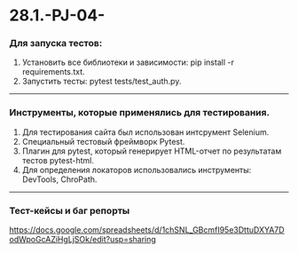 # 28.1.-PJ-04-
### Для запуска тестов:

1. Установить все библиотеки и зависимости: pip install -r requirements.txt.
2. Запустить тесты: pytest tests/test_auth.py.
____

### Инструменты, которые применялись для тестирования.

1. Для тестирования сайта был использован интсрумент Selenium.
2. Специальный тестовый фреймворк Pytest.
3. Плагин для pytest, который генерирует HTML-отчет по результатам тестов pytest-html.
4. Для определения локаторов использовались инструменты: DevTools, ChroPath.
____

### Тест-кейсы и баг репорты

https://docs.google.com/spreadsheets/d/1chSNL_GBcmfI95e3DttuDXYA7DodWpoGcAZiHgLjSOk/edit?usp=sharing
